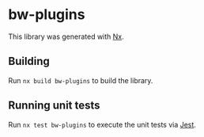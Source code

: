 # bw-plugins

This library was generated with [Nx](https://nx.dev).

## Building

Run `nx build bw-plugins` to build the library.

## Running unit tests

Run `nx test bw-plugins` to execute the unit tests via [Jest](https://jestjs.io).
